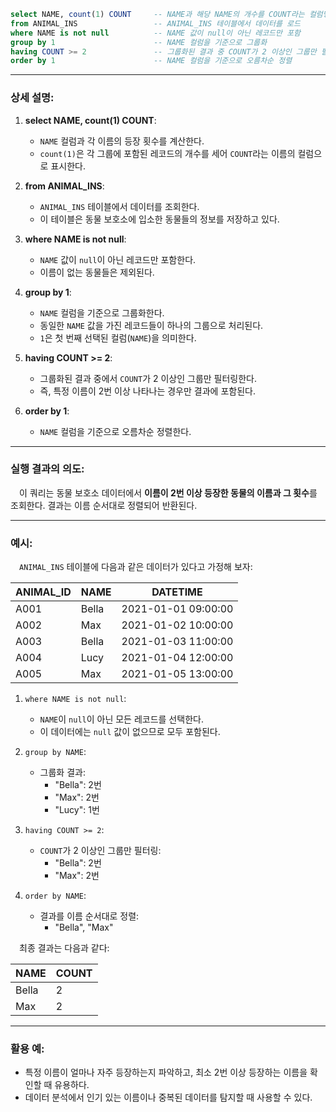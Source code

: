 ```sql
select NAME, count(1) COUNT     -- NAME과 해당 NAME의 개수를 COUNT라는 컬럼명으로 표시
from ANIMAL_INS                 -- ANIMAL_INS 테이블에서 데이터를 로드
where NAME is not null          -- NAME 값이 null이 아닌 레코드만 포함
group by 1                      -- NAME 컬럼을 기준으로 그룹화
having COUNT >= 2               -- 그룹화된 결과 중 COUNT가 2 이상인 그룹만 필터링
order by 1                      -- NAME 컬럼을 기준으로 오름차순 정렬
```

---

### 상세 설명:

1. **select NAME, count(1) COUNT**:
   - `NAME` 컬럼과 각 이름의 등장 횟수를 계산한다.
   - `count(1)`은 각 그룹에 포함된 레코드의 개수를 세어 `COUNT`라는 이름의 컬럼으로 표시한다.

2. **from ANIMAL_INS**:
   - `ANIMAL_INS` 테이블에서 데이터를 조회한다.
   - 이 테이블은 동물 보호소에 입소한 동물들의 정보를 저장하고 있다.

3. **where NAME is not null**:
   - `NAME` 값이 `null`이 아닌 레코드만 포함한다.
   - 이름이 없는 동물들은 제외된다.

4. **group by 1**:
   - `NAME` 컬럼을 기준으로 그룹화한다.
   - 동일한 `NAME` 값을 가진 레코드들이 하나의 그룹으로 처리된다.
   - `1`은 첫 번째 선택된 컬럼(`NAME`)을 의미한다.

5. **having COUNT >= 2**:
   - 그룹화된 결과 중에서 `COUNT`가 2 이상인 그룹만 필터링한다.
   - 즉, 특정 이름이 2번 이상 나타나는 경우만 결과에 포함된다.

6. **order by 1**:
   - `NAME` 컬럼을 기준으로 오름차순 정렬한다.

---

### 실행 결과의 의도:

&emsp;이 쿼리는 동물 보호소 데이터에서 **이름이 2번 이상 등장한 동물의 이름과 그 횟수**를 조회한다. 결과는 이름 순서대로 정렬되어 반환된다.

---

### 예시:

&emsp;`ANIMAL_INS` 테이블에 다음과 같은 데이터가 있다고 가정해 보자:

| ANIMAL_ID | NAME   | DATETIME           |
|-----------|--------|--------------------|
| A001      | Bella  | 2021-01-01 09:00:00 |
| A002      | Max    | 2021-01-02 10:00:00 |
| A003      | Bella  | 2021-01-03 11:00:00 |
| A004      | Lucy   | 2021-01-04 12:00:00 |
| A005      | Max    | 2021-01-05 13:00:00 |

1. `where NAME is not null`:
   - `NAME`이 `null`이 아닌 모든 레코드를 선택한다.
   - 이 데이터에는 `null` 값이 없으므로 모두 포함된다.

2. `group by NAME`:
   - 그룹화 결과:
     - "Bella": 2번
     - "Max": 2번
     - "Lucy": 1번

3. `having COUNT >= 2`:
   - `COUNT`가 2 이상인 그룹만 필터링:
     - "Bella": 2번
     - "Max": 2번

4. `order by NAME`:
   - 결과를 이름 순서대로 정렬:
     - "Bella", "Max"

&emsp;최종 결과는 다음과 같다:

| NAME   | COUNT |
|--------|-------|
| Bella  | 2     |
| Max    | 2     |

---

### 활용 예:

- 특정 이름이 얼마나 자주 등장하는지 파악하고, 최소 2번 이상 등장하는 이름을 확인할 때 유용하다.
- 데이터 분석에서 인기 있는 이름이나 중복된 데이터를 탐지할 때 사용할 수 있다.